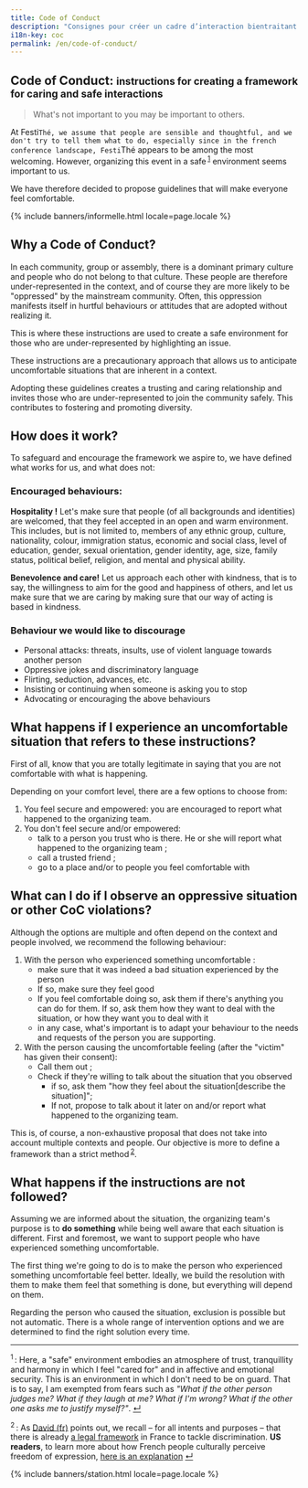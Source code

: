 ```yaml
---
title: Code of Conduct
description: "Consignes pour créer un cadre d’interaction bientraitant et protecteur"
i18n-key: coc
permalink: /en/code-of-conduct/
---
```


<section class="section">
  <div class="wrapper" markdown="1">

# Code of Conduct: <small>instructions for creating a framework for caring and safe interactions</small>

> What's not important to you may be important to others.

At Festi`Thé, we assume that people are sensible and thoughtful, and we don't try to tell them what to do, especially since in the french conference landscape, Festi`Thé appears to be among the most welcoming. However, organizing this event in a safe&#8239;<sup><a href="#note1" id="note1-source">1</a></sup> environment seems important to us.

We have therefore decided to propose guidelines that will make everyone feel comfortable.

</div>
</section>

{% include banners/informelle.html locale=page.locale %}

<section class="section">
<div class="wrapper" markdown="1">

## Why a Code of Conduct?

In each community, group or assembly, there is a dominant primary culture and people who do not belong to that culture. These people are therefore under-represented in the context, and of course they are more likely to be "oppressed" by the mainstream community. Often, this oppression manifests itself in hurtful behaviours or attitudes that are adopted without realizing it.

This is where these instructions are used to create a safe environment for those who are under-represented by highlighting an issue.

These instructions are a precautionary approach that allows us to anticipate uncomfortable situations that are inherent in a context.

Adopting these guidelines creates a trusting and caring relationship and invites those who are under-represented to join the community safely. This contributes to fostering and promoting diversity.

## How does it work?

To safeguard and encourage the framework we aspire to, we have defined what works for us, and what does not:

### Encouraged behaviours:

**Hospitality !**
Let's make sure that people (of all backgrounds and identities) are welcomed, that they feel accepted in an open and warm environment. This includes, but is not limited to, members of any ethnic group, culture, nationality, colour, immigration status, economic and social class, level of education, gender, sexual orientation, gender identity, age, size, family status, political belief, religion, and mental and physical ability.

**Benevolence and care!**
Let us approach each other with kindness, that is to say, the willingness to aim for the good and happiness of others, and let us make sure that we are caring by making sure that our way of acting is based in kindness.

### Behaviour we would like to discourage

* Personal attacks: threats, insults, use of violent language towards another person
* Oppressive jokes and discriminatory language
* Flirting, seduction, advances, etc.
* Insisting or continuing when someone is asking you to stop
* Advocating or encouraging the above behaviours

## What happens if I experience an uncomfortable situation that refers to these instructions?

First of all, know that you are totally legitimate in saying that you are not comfortable with what is happening.

Depending on your comfort level, there are a few options to choose from:

1. You feel secure and empowered: you are encouraged to report what happened to the organizing team.
2. You don't feel secure and/or empowered:
    * talk to a person you trust who is there. He or she will report what happened to the organizing team ;
    * call a trusted friend ;
    * go to a place and/or to people you feel comfortable with

## What can I do if I observe an oppressive situation or other CoC violations?

Although the options are multiple and often depend on the context and people involved, we recommend the following behaviour:

1. With the person who experienced something uncomfortable :
    * make sure that it was indeed a bad situation experienced by the person
    * If so, make sure they feel good
    * If you feel comfortable doing so, ask them if there's anything you can do for them. If so, ask them how they want to deal with the situation, or how they want you to deal with it
    * in any case, what's important is to adapt your behaviour to the needs and requests of the person you are supporting.
2. With the person causing the uncomfortable feeling (after the "victim" has given their consent):
    * Call them out ;
    * Check if they're willing to talk about the situation that you observed
        * if so, ask them "how they feel about the situation[describe the situation]";
        * If not, propose to talk about it later on and/or report what happened to the organizing team.

This is, of course, a non-exhaustive proposal that does not take into account multiple contexts and people. Our objective is more to define a framework than a strict method&#8239;<sup><a href="#note2" id="note2-source">2</a></sup>.

## What happens if the instructions are not followed?

Assuming we are informed about the situation, the organizing team's purpose is to **do something** while being well aware that each situation is different. First and foremost, we want to support people who have experienced something uncomfortable.

The first thing we're going to do is to make the person who experienced something uncomfortable feel better. Ideally, we build the resolution with them to make them feel that something is done, but everything will depend on them.

Regarding the person who caused the situation, exclusion is possible but not automatic. There is a whole range of intervention options and we are determined to find the right solution every time.

***

<sup id="note1">1</sup>&#8239;: Here, a "safe" environment embodies an atmosphere of trust, tranquillity and harmony in which I feel "cared for" and in affective and emotional security. This is an environment in which I don't need to be on guard. That is to say, I am exempted from fears such as *"What if the other person judges me? What if they laugh at me? What if I'm wrong? What if the other one asks me to justify myself?"*. <a href="#note1-source">↵</a>

<sup id="note2">2</sup>&#8239;: As [David (fr)](https://larlet.fr/david/stream/2018/01/12/) points out, we recall – for all intents and purposes – that there is already [a legal framework](https://www.legifrance.gouv.fr/affichSarde.do?reprise=true&page=1&idSarde=SARDOBJT000007118441) in France to tackle discrimination. **US readers**, to learn more about how French people culturally perceive freedom of expression, [here is an explanation](https://blogs.loc.gov/law/2015/03/falqs-freedom-of-speech-in-france/) <a href="#note2-source">↵</a>

</div>
</section>

{% include banners/station.html locale=page.locale %}
